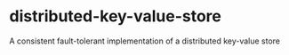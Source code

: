# distributed-key-value-store
A consistent fault-tolerant implementation of a distributed key-value store 

